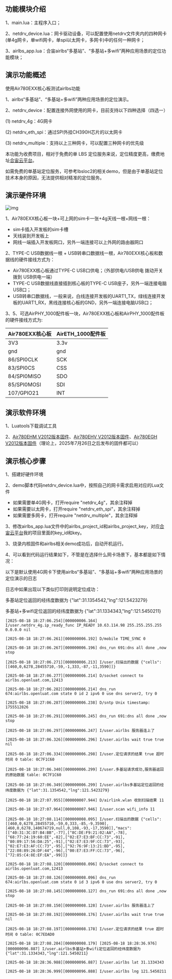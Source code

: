 ## 功能模块介绍

1、main.lua：主程序入口；

2、netdrv_device.lua：网卡驱动设备，可以配置使用netdrv文件夹内的四种网卡(单4g网卡，单wifi网卡，单spi以太网卡，多网卡)中的任何一种网卡；

3、airlbs_app.lua：合宙airlbs“多基站”、“多基站+多wifi”两种应用场景的定位功能模块； 

## 演示功能概述

使用Air780EXX核心板测试airlbs功能

1、airlbs“多基站”、“多基站+多wifi”两种应用场景的定位演示。

2、netdrv_device：配置连接外网使用的网卡，目前支持以下四种选择（四选一）

(1) netdrv_4g：4G网卡

(2) netdrv_eth_spi：通过SPI外挂CH390H芯片的以太网卡

(3) netdrv_multiple：支持以上三种网卡，可以配置三种网卡的优先级

本功能为收费项目，相对于免费的单 LBS 定位服务来说，定位精度更高，缴费地址[合宙云平台](https://iot.openluat.com/finance/order)。

如需免费的单基站定位服务，可参考lbsloc2的相关demo，但是由于单基站定位技术本身的原因，无法提供相对精准的定位服务。

## 演示硬件环境

![img](https://docs.openluat.com/air780ehv/luatos/common/hwenv/image/Air780EHV.png)

1、Air780EXX核心板一块+可上网的sim卡一张+4g天线一根+网线一根：

- sim卡插入开发板的sim卡槽
- 天线装到开发板上
- 网线一端插入开发板网口，另外一端连接可以上外网的路由器网口

2、TYPE-C USB数据线一根 + USB转串口数据线一根，Air780EXX核心板和数据线的硬件接线方式为：

- Air780EXX核心板通过TYPE-C USB口供电；（外部供电/USB供电 拨动开关 拨到 USB供电一端）
- TYPE-C USB数据线直接插到核心板的TYPE-C USB座子，另外一端连接电脑USB口；
- USB转串口数据线，一般来说，白线连接开发板的UART1_TX，绿线连接开发板的UART1_RX，黑线连接核心板的GND，另外一端连接电脑USB口；

3、5、可选AirPHY_1000配件板一块，Air780EXX核心板和AirPHY_1000配件板的硬件接线方式为:

| Air780EXX核心板 | AirETH_1000配件板 |
| --------------- | ----------------- |
| 3V3             | 3.3v              |
| gnd             | gnd               |
| 86/SPI0CLK      | SCK               |
| 83/SPI0CS       | CSS               |
| 84/SPI0MISO     | SDO               |
| 85/SPI0MOSI     | SDI               |
| 107/GPIO21      | INT               |

## 演示软件环境

1、Luatools下载调试工具

2、[Air780EHM V2012版本固件](https://docs.openluat.com/air780epm/luatos/firmware/version/#air780ehmluatos)、[Air780EHV V2012版本固件](https://docs.openluat.com/air780ehv/luatos/firmware/version/)、[Air780EGH V2012版本固件](https://docs.openluat.com/air780egh/luatos/firmware/version/)（理论上，2025年7月26日之后发布的固件都可以）

## 演示核心步骤

1、搭建好硬件环境

2、demo脚本代码netdrv_device.lua中，按照自己的网卡需求启用对应的Lua文件

- 如果需要单4G网卡，打开require "netdrv_4g"，其余注释掉
- 如果需要以太网卡，打开require "netdrv_eth_spi"，其余注释掉
- 如果需要多网卡，打开require "netdrv_multiple"，其余注释掉

3、修改airlbs_app.lua文件中的airlbs_project_id和airlbs_project_key，对应[合宙云平台](https://iot.openluat.com/lbs/project-list)我的项目里面的key_id和key。

3、烧录内核固件和airlbs相关demo成功后，自动开机运行。

4、可以看到代码运行结果如下，不管是在选择什么网卡场景下，基本都是如下情况：

以下是默认使用4G网卡下使用airlbs“多基站”、“多基站+多wifi”两种应用场景的定位演示的日志

日志中如果出现以下类似打印则说明定位成功：

多基站定位返回的经纬度数据为 {"lat":31.1354542,"lng":121.5423279}

多基站+多wifi定位返回的经纬度数据为 {"lat":31.1334343,"lng":121.5450211}

```
[2025-08-18 18:27:06.254][000000006.164] I/user.netdrv_4g.ip_ready_func IP_READY 10.63.114.98 255.255.255.255 0.0.0.0 nil

[2025-08-18 18:27:06.261][000000006.192] D/mobile TIME_SYNC 0

[2025-08-18 18:27:06.267][000000006.196] dns_run 691:dns all done ,now stop

[2025-08-18 18:27:06.271][000000006.213] I/user.扫描出的数据 {"cells":[[460,0,6278,28455710,-59,-1,333,-87,-11,3590]]}

[2025-08-18 18:27:06.277][000000006.214] D/socket connect to airlbs.openluat.com,12413

[2025-08-18 18:27:06.282][000000006.214] dns_run 674:airlbs.openluat.com state 0 id 2 ipv6 0 use dns server2, try 0

[2025-08-18 18:27:06.287][000000006.238] D/sntp Unix timestamp: 1755512826

[2025-08-18 18:27:06.291][000000006.245] dns_run 691:dns all done ,now stop

[2025-08-18 18:27:06.297][000000006.247] I/user.airlbs 服务器连上了

[2025-08-18 18:27:06.326][000000006.296] I/user.airlbs wait true true nil

[2025-08-18 18:27:06.334][000000006.298] I/user.定位请求的结果 true 超时时间 0 table: 0C7F1C60

[2025-08-18 18:27:06.340][000000006.299] I/user.多基站请求成功,服务器返回的原始数据 table: 0C7F1C60

[2025-08-18 18:27:06.349][000000006.299] I/user.airlbs多基站定位返回的经纬度数据为 {"lat":31.1354542,"lng":121.5423279}

[2025-08-18 18:27:07.955][000000007.944] D/airlink.wlan 收到扫描结果 11

[2025-08-18 18:27:07.964][000000007.946] I/user.scan wifi_info 11

[2025-08-18 18:27:08.114][000000008.095] I/user.扫描出的数据 {"cells":[[460,0,6278,28455710,-59,0,333,-85,-9,3590],[460,0,6278,140674719,null,0,108,-93,-17,3590]],"macs":[["40:31:3C:D7:B4:BB",-77],["8C:DE:F9:21:02:AA",-78],["68:77:24:19:60:EE",-82],["02:E7:E3:BF:CC:73",-91],["80:89:17:56:DA:25",-91],["02:E7:E3:9F:CC:73",-93],["02:E7:E3:AF:CC:73",-95],["92:76:9F:13:21:BD",-95],["22:08:89:26:DF:44",-96],["00:E7:E3:FF:CC:73",-96],["72:85:C4:8E:EF:EA",-99]]}

[2025-08-18 18:27:08.120][000000008.096] D/socket connect to airlbs.openluat.com,12413

[2025-08-18 18:27:08.126][000000008.096] dns_run 674:airlbs.openluat.com state 0 id 3 ipv6 0 use dns server2, try 0

[2025-08-18 18:27:08.145][000000008.127] dns_run 691:dns all done ,now stop

[2025-08-18 18:27:08.150][000000008.128] I/user.airlbs 服务器连上了

[2025-08-18 18:27:08.192][000000008.176] I/user.airlbs wait true true nil

[2025-08-18 18:27:08.197][000000008.178] I/user.定位请求的结果 true 超时时间 0 table: 0C7EDAD0

[2025-08-18 18:27:08.204][000000008.179] [2025-08-18 18:28:36.976][000000096.887] I/user.airlbs多基站+多wifi定位返回的经纬度数据为 {"lat":31.1334343,"lng":121.5450211}

[2025-08-18 18:28:36.988][000000096.887] I/user.airlbs lat 31.1334343

[2025-08-18 18:28:36.999][000000096.888] I/user.airlbs lng 121.5450211


```








